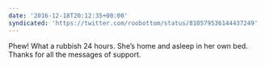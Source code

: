 ```yaml
---
date: '2016-12-18T20:12:35+00:00'
syndicated: 'https://twitter.com/roobottom/status/810579536144437249'
---
```

Phew! What a rubbish 24 hours. She’s home and asleep in her own bed. Thanks for all the messages of support.
